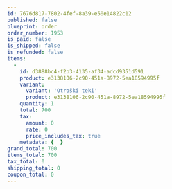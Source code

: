 ```yaml
---
id: 7676d817-7802-4fef-8a39-e50e14822c12
published: false
blueprint: order
order_number: 1953
is_paid: false
is_shipped: false
is_refunded: false
items:
  -
    id: d3888bc4-f2b3-4135-af34-adcd9351d591
    product: e3138106-2c90-451a-8972-5ea18594995f
    variant:
      variant: 'Otroški teki'
      product: e3138106-2c90-451a-8972-5ea18594995f
    quantity: 1
    total: 700
    tax:
      amount: 0
      rate: 0
      price_includes_tax: true
    metadata: {  }
grand_total: 700
items_total: 700
tax_total: 0
shipping_total: 0
coupon_total: 0
---
```

